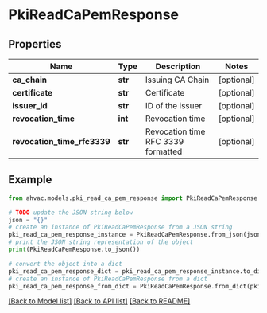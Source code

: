 # PkiReadCaPemResponse


## Properties

Name | Type | Description | Notes
------------ | ------------- | ------------- | -------------
**ca_chain** | **str** | Issuing CA Chain | [optional] 
**certificate** | **str** | Certificate | [optional] 
**issuer_id** | **str** | ID of the issuer | [optional] 
**revocation_time** | **int** | Revocation time | [optional] 
**revocation_time_rfc3339** | **str** | Revocation time RFC 3339 formatted | [optional] 

## Example

```python
from ahvac.models.pki_read_ca_pem_response import PkiReadCaPemResponse

# TODO update the JSON string below
json = "{}"
# create an instance of PkiReadCaPemResponse from a JSON string
pki_read_ca_pem_response_instance = PkiReadCaPemResponse.from_json(json)
# print the JSON string representation of the object
print(PkiReadCaPemResponse.to_json())

# convert the object into a dict
pki_read_ca_pem_response_dict = pki_read_ca_pem_response_instance.to_dict()
# create an instance of PkiReadCaPemResponse from a dict
pki_read_ca_pem_response_from_dict = PkiReadCaPemResponse.from_dict(pki_read_ca_pem_response_dict)
```
[[Back to Model list]](../README.md#documentation-for-models) [[Back to API list]](../README.md#documentation-for-api-endpoints) [[Back to README]](../README.md)


